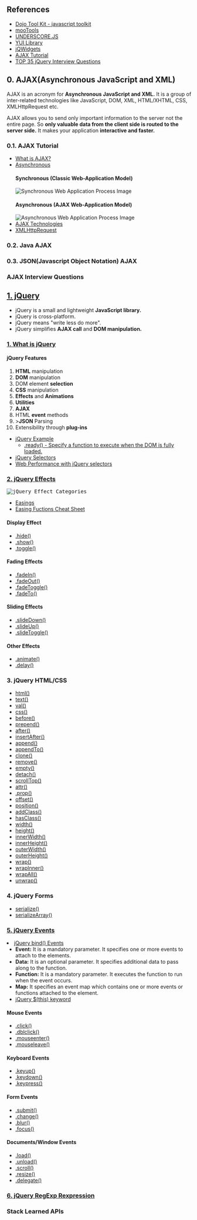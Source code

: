 ## References
<ul>
  <li><a href="https://dojotoolkit.org/">Dojo Tool Kit - javascript toolkit</a></li>
  <li><a href="https://mootools.net/">mooTools</a></li>
  <li><a href="http://underscorejs.org/">UNDERSCORE.JS</a></li>
  <li><a href="https://yuilibrary.com/">YUI Library<a></li>
  <li><a href="https://www.jqwidgets.com/jquery-widgets-demo/demos/jqxgrid/index.htm#demos/jqxgrid/paging.htm">jQWidgets</a></li>
  <li><a href="https://www.tutorialspoint.com/ajax/index.htm">AJAX Tutorial</a></li>
  <li><a href="https://www.javatpoint.com/jquery-interview-questions">TOP 35 jQuery Interview Questions</a></li>
</ul>

## 0. AJAX(Asynchronous JavaScript and XML)
<p>
  AJAX is an acronym for <strong>Asynchronous JavaScript and XML.</strong> It is a group of inter-related technologies like JavaScript, DOM, XML, HTML/XHTML, CSS, XMLHttpRequest etc. 
</p>
<p>
  AJAX allows you to send only important information to the server not the entire page. So <strong>only valuable data from the client side is routed to the server side.</strong> It makes your application <strong>interactive and faster.</strong>
</p>

### 0.1. AJAX Tutorial
<ul>
  <li><a href="https://www.javatpoint.com/ajax-tutorial">What is AJAX?</a></li>
  <li><a href="https://www.javatpoint.com/understanding-synchronous-vs-asynchronous">Asynchronous</a>
    <h4>Synchronous (Classic Web-Application Model)</h4>
    <img src="https://static.javatpoint.com/images/ajax/synchronous.gif" alt="Synchronous Web Application Process Image">
    <h4>Asynchronous (AJAX Web-Application Model)</h4>
    <img src="https://static.javatpoint.com/images/ajax/asynchronous.gif" alt="Asynchronous Web Application Process Image">
  </li>
  <li><a href="https://www.javatpoint.com/ajax-technologies">AJAX Technologies</a></li>
  <li><a href="https://www.javatpoint.com/understanding-xmlhttprequest">XMLHttpRequest</a></li>
</ul>

### 0.2. Java AJAX

### 0.3. JSON(Javascript Object Notation) AJAX

### AJAX Interview Questions


## [1. jQuery](https://jquery.com/)
<ul>
  <li>jQuery is a small and lightweight <strong>JavaScript library.</strong></li>
  <li>jQuery is cross-platform.</li>
  <li>jQuery means "write less do more".</li>
  <li>jQuery simplifies <strong>AJAX call</strong> and <strong>DOM manipulation.</strong></li>
</ul>

### [1. What is jQuery](https://www.javatpoint.com/what-is-jquery)
<h4>jQuery Features</h4>
<ol>
  <li><strong>HTML</strong> manipulation</li>
  <li><strong>DOM</strong> manipulation</li>
  <li>DOM element <strong>selection</strong></li>
  <li><strong>CSS</strong> manipulation</li>
  <li><strong>Effects</strong> and <strong>Animations</strong></li>
  <li><strong>Utilities</strong></li>
  <li><strong>AJAX</strong></li>
  <li>HTML <strong>event</strong> methods</li>
  <li>><strong>JSON</strong> Parsing</li>
  <li>Extensibility through <strong>plug-ins</strong></li>
</ol>

<ul>
  <li><a href="https://www.javatpoint.com/jquery-example">jQuery Example</a>
    <ul>
      <li><a href="https://api.jquery.com/ready/#ready-handler">.ready() - Specify a function to execute when the DOM is fully loaded.    </li>
    </ul>
  </li>
  <li><a href="https://www.javatpoint.com/jquery-selectors">jQuery Selectors</a></li>
  <li><a href="https://love2dev.com/blog/web-performance-optimization-when-possible-use-native-selectors-instead-of-jquery/">Web Performance with jQuery selectors</a></li>
</ul>

### [2. jQuery Effects](https://www.javatpoint.com/jquery-effects)
<kbd>
  <img src="https://www.javatpoint.com/jquerypages/images/jquery-effects.png", alt="jQuery Effect Categories">
</kbd>

<ul>
  <li><a href="https://api.jqueryui.com/easings/">Easings</a></li>
  <li><a href="https://easings.net/">Easing Fuctions Cheat Sheet</a></li>
</ul>

<h4>Display Effect</h4>
<ul>
  <li><a href="https://www.javatpoint.com/jquery-hide">.hide()</a></li>
  <li><a href="https://www.javatpoint.com/jquery-show">.show()</a></li>
  <li><a href="https://www.javatpoint.com/jquery-toggle">.toggle()</a></li>  
</ul>

<h4>Fading Effects</h4>
<ul>
  <li><a href="https://www.javatpoint.com/jquery-fadein">.fadeIn()</a></li>
  <li><a href="https://www.javatpoint.com/jquery-fadeout">.fadeOut()</a></li>
  <li><a href="https://www.javatpoint.com/jquery-fadetoggle">.fadeToggle()</a></li>
  <li><a href="https://www.javatpoint.com/jquery-fadeto">.fadeTo()</a></li>
</ul>

<h4>Sliding Effects</h4>
<ul>
  <li><a href="https://www.javatpoint.com/jquery-slidedown">.slideDown()</a></li>
  <li><a href="https://www.javatpoint.com/jquery-slideup">.slideUp()</a></li>
  <li><a href="https://www.javatpoint.com/jquery-slidetoggle">.slideToggle()</a></li>
</ul>

<h4>Other Effects</h4>
<ul>  
  <li><a href="https://www.javatpoint.com/jquery-animate">.animate()</a></li>
  <li><a href="https://www.javatpoint.com/jquery-delay">.delay()</a></li>
</ul>

### 3. jQuery HTML/CSS
<ul>
  <li><a href="https://www.javatpoint.com/jquery-html">html()</a></li>
  <li><a href="https://www.javatpoint.com/jquery-text">text()</a></li>
  <li><a href="https://www.javatpoint.com/jquery-val">val()</a></li>
  <li><a href="https://www.javatpoint.com/jquery-css">css()</a></li>
  <li><a href="">before()</a></li>
  <li><a href="">prepend()</a></li>
  <li><a href="">after()</a></li>
  <li><a href="">insertAfter()</a></li>
  <li><a href="">append()</a></li>
  <li><a href="">appendTo()</a></li>
  <li><a href="">clone()</a></li>
  <li><a href="">remove()</a></li>
  <li><a href="">empty()</a></li>
  <li><a href="">detach()</a></li>
  <li><a href="">scrollTop()</a></li>
  <li><a href="https://www.javatpoint.com/jquery-attr">attr()</a></li>
  <li><a href="https://api.jquery.com/prop/">.prop()</a></li>
  <li><a href="">offset()</a></li>
  <li><a href="">position()</a></li>
  <li><a href="">addClass()</a></li>
  <li><a href="">hasClass()</a></li>
  <li><a href="">width()</a></li>
  <li><a href="">height()</a></li>
  <li><a href="">innerWidth()</a></li>
  <li><a href="">innerHeight()</a></li>
  <li><a href="">outerWidth()</a></li>
  <li><a href="">outerHeight()</a></li>
  <li><a href="">wrap()</a></li>
  <li><a href="">wrapInner()</a></li>
  <li><a href="">wrapAll()</a></li>
  <li><a href="">unwrap()</a></li>
</ul>

### 4. jQuery Forms
<ul>
  <li><a href="">serialize()</a></li>
  <li><a href="">serializeArray()</a></li>
</ul>

### [5. jQuery Events](https://api.jquery.com/category/events/)
<li><a href="https://www.javatpoint.com/jquery-bind">jQuery bind() Events</a>
  <ul>
    <li><strong>Event:</strong> It is a mandatory parameter. It specifies one or more events to attach to the elements.</li>
    <li><strong>Data:</strong> It is an optional parameter. It specifies additional data to pass along to the function.</li>
    <li><strong>Function:</strong> It is a mandatory parameter. It executes the function to run when the event occurs.</li>
    <li><strong>Map:</strong> It specifies an event map which contains one or more events or functions attached to the element.</li>
    <li><a href="https://stackoverflow.com/questions/12481439/jquery-this-keyword">jQuery $(this) keyword</a></li>
  </ul>
</li>

<h4>Mouse Events</h4>
<ul>
  <li><a href="https://www.javatpoint.com/jquery-click">.click()</a></li>
  <li><a href="">.dblclick()</a></li>
  <li><a href="">.mouseenter()</a></li>
  <li><a href="">.mouseleave()</a></li>
</ul>

<h4>Keyboard Events</h4>
<ul>
  <li><a href="https://www.javatpoint.com/jquery-keyup">.keyup()</a></li>
  <li><a href="https://www.javatpoint.com/jquery-keydown">.keydown()</a></li>
  <li><a href="https://www.javatpoint.com/jquery-keypress">.keypress()</a></li>
</ul>


<h4>Form Events</h4>
<ul>
  <li><a href="">.submit()</a></li>
  <li><a href="">.change()</a></li>
  <li><a href="">.blur()</a></li>
  <li><a href="">.focus()</a></li>
</ul>


<h4>Documents/Window Events</h4>
<ul>
  <li><a href="https://www.javatpoint.com/jquery-load">.load()</a></li>
  <li><a href="">.unload()</a></li>
  <li><a href="">.scroll()</a></li>
  <li><a href="">.resize()</a></li>
  <li><a href="https://www.javatpoint.com/jquery-delegate">.delegate()</a></li>
</ul>


### [6. jQuery RegExp Rexpression](https://www.w3schools.com/jsref/jsref_obj_regexp.asp)

### Stack Learned APIs
